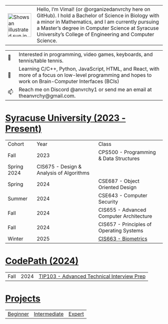 <!-- Image and introduction text -->
<table>
  <tr>
    <td>
      <picture>
        <source media="(prefers-color-scheme: dark)" srcset="https://user-images.githubusercontent.com/25423296/163456776-7f95b81a-f1ed-45f7-b7ab-8fa810d529fa.png">
        <source media="(prefers-color-scheme: light)" srcset="https://user-images.githubusercontent.com/25423296/163456779-a8556205-d0a5-45e2-ac17-42d089e3c3f8.png">
        <img alt="Shows an illustrated sun in light mode and a moon with stars in dark mode." src="https://user-images.githubusercontent.com/25423296/163456779-a8556205-d0a5-45e2-ac17-42d089e3c3f8.png" width="75">
      </picture>
    </td>
    <td style="padding-left: 10px;">
      Hello, I’m Vimal! (or @organizedanvrchy here on GitHub). I hold a Bachelor of Science in Biology with a minor in Mathematics, and I am currently pursuing a Master’s degree in Computer Science at Syracuse University’s College of Engineering and Computer Science.
    </td>
  </tr>
</table>



<table>
  <!-- Lines with emojis -->
  <tr>
    <td>👾</td>
    <td style="padding-left: 10px;">Interested in programming, video games, keyboards, and tennis/table tennis.</td>
  </tr>
  <tr>
    <td>🧠</td>
    <td style="padding-left: 10px;">Learning C/C++, Python, JavaScript, HTML, and React, with more of a focus on low-level programming and hopes to work on Brain-Computer Interfaces (BCIs)</td>
  </tr>
  <tr>
    <td>📫</td>
    <td style="padding-left: 10px;">Reach me on Discord @anvrchy1 or send me an email at theanvrchy@gmail.com.</td>
  </tr>
</table>

# [Syracuse University (2023 - Present)](https://github.com/organizedanvrchy/SU-CIS-CSE)
<table>
  <tr>
    <td>Cohort</td>
    <td>Year</td>
    <td>Class</td>
  </tr>
  <tr>
    <td>Fall</td>
    <td>2023</td>
    <td>CPS500 - Programming & Data Structures</td>
  </tr>
  <tr>
    <td>Spring 2024</td>
    <td>CIS675 - Design & Analysis of Algorithms</td>
  </tr>
  <tr>
    <td>Spring</td>
    <td>2024</td>
    <td>CSE687 - Object Oriented Design</td>
  </tr>
  <tr>
    <td>Summer</td>
    <td>2024</td>
    <td>CSE643 - Computer Security</td>
  </tr>
  <tr>
    <td>Fall</td>
    <td>2024</td>
    <td>CIS655 - Advanced Computer Architecture</td>
  </tr>
  <tr>
    <td>Fall</td>
    <td>2024</td>
    <td>CIS657 - Principles of Operating Systems</td>
  </tr>
  <tr>
    <td>Winter</td>
    <td>2025</td>
    <td><a href="https://github.com/organizedanvrchy/SU-CIS-CSE/tree/main/CIS663%20-%20Biometrics">CIS663 - Biometrics</td>
  </tr>
</table>

# [CodePath (2024)](https://github.com/organizedanvrchy/CodePath)
<table>
  <tr>
    <td>Fall</td>
    <td>2024</td>
    <td><a href="https://github.com/organizedanvrchy/CodePath/tree/main/TIP103#table-of-contents" target="_blank">TIP103 - Advanced Technical Interview Prep</td>
  </tr>
</table>

# [Projects](https://github.com/organizedanvrchy/Projects)
<table>
  <tr>
    <td><a href="https://github.com/organizedanvrchy/Projects/tree/main/Beginner">Beginner</td>
    <td><a href="https://github.com/organizedanvrchy/Projects/tree/main/Intermediate">Intermediate</td>
    <td><a href="https://github.com/organizedanvrchy/Projects">Expert</td>
  </tr>
</table>

<!---
organizedanvrchy/organizedanvrchy is a ✨ special ✨ repository because its `README.md` (this file) appears on your GitHub profile.
You can click the Preview link to take a look at your changes.
--->
